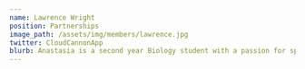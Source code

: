 ```yaml
---
name: Lawrence Wright
position: Partnerships
image_path: /assets/img/members/lawrence.jpg
twitter: CloudCannonApp
blurb: Anastasia is a second year Biology student with a passion for space, who intends on studying astrobiology in the future.
---
```

